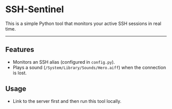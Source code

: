 # SSH-Sentinel
This is a simple Python tool that monitors your active SSH sessions in real time.

---

## Features
- Monitors an SSH alias (configured in `config.py`).
- Plays a sound (`/System/Library/Sounds/Hero.aiff`) when the connection is lost.

## Usage
- Link to the server first and then run this tool locally.
